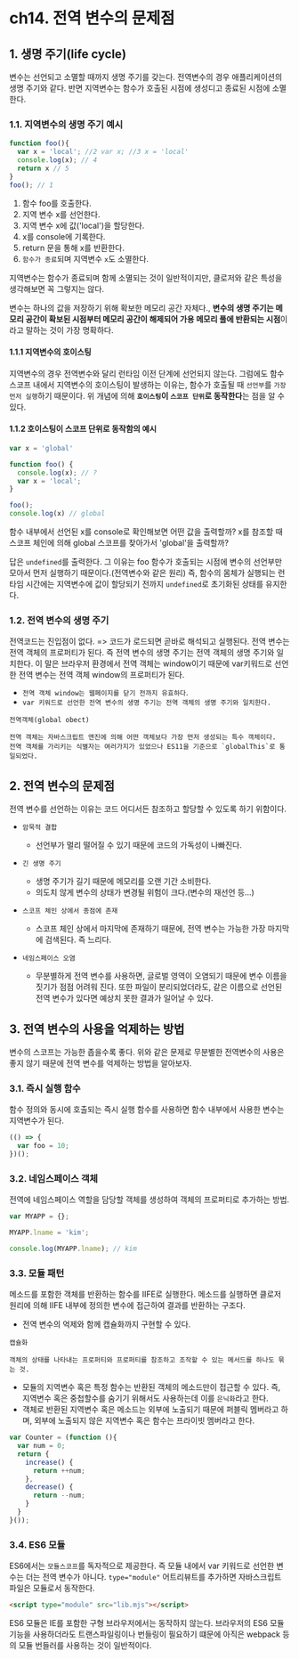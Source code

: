 # ch14. 전역 변수의 문제점

## 1. 생명 주기(life cycle)
변수는 선언되고 소멸할 때까지 생명 주기를 갖는다.
전역변수의 경우 애플리케이션의 생명 주기와 같다. 반면 지역변수는 함수가 호출된 시점에 생성디고 종료된 시점에 소멸한다.

### 1.1. 지역변수의 생명 주기 예시
```js
function foo(){
  var x = 'local'; //2 var x; //3 x = 'local'
  console.log(x); // 4
  return x // 5
}
foo(); // 1
```
1. 함수 foo를 호출한다.
2. 지역 변수 x를 선언한다.
3. 지역 변수 x에 값('local')을 할당한다.
4. x를 console에 기록한다.
5. return 문을 통해 x를 반환한다.
6. `함수가 종료`되며 지역변수 `x`도 소멸한다.

지역변수는 함수가 종료되며 함께 소멸되는 것이 일반적이지만, 클로저와 같은 특성을 생각해보면 꼭 그렇지는 않다.

변수는 하나의 값을 저장하기 위해 확보한 메모리 공간 자체다., **변수의 생명 주기는 메모리 공간이 확보된 시점부터 메모리 공간이 해제되어 가용 메모리 풀에 반환되는 시점**이라고 말하는 것이 가장 명확하다.

#### 1.1.1 지역변수의 호이스팅
지역변수의 경우 전역변수와 달리 런타임 이전 단계에 선언되지 않는다.
그럼에도 함수 스코프 내에서 지역변수의 호이스팅이 발생하는 이유는, 함수가 호출될 때 `선언부`를 `가장 먼저 실행`하기 때문이다.
위 개념에 의해 **`호이스팅`이 `스코프 단위`로 동작한다**는 점을 알 수 있다.
#### 1.1.2 호이스팅이 스코프 단위로 동작함의 예시
```js
var x = 'global'

function foo() {
  console.log(x); // ?
  var x = 'local';
}

foo();
console.log(x) // global
```

함수 내부에서 선언된 x를 console로 확인해보면 어떤 값을 출력할까? x를 참조할 때 스코프 체인에 의해 global 스코프를 찾아가서 'global'을 출력할까? 

답은 `undefined`를 출력한다. 그 이유는 foo 함수가 호출되는 시점에 변수의 선언부만 모아서 먼저 실행하기 때문이다.(전역변수와 같은 원리) 즉, 함수의 몸체가 실행되는 런타임 시간에는 지역변수에 값이 할당되기 전까지 `undefined`로 초기화된 상태를 유지한다.

### 1.2. 전역 변수의 생명 주기
전역코드는 진입점이 없다. => 코드가 로드되면 곧바로 해석되고 실행된다.
전역 변수는 전역 객체의 프로퍼티가 된다. 즉 전역 변수의 생명 주기는 전역 객체의 생명 주기와 일치한다. 이 말은 브라우저 환경에서 전역 객체는 window이기 때문에 var키워드로 선언한 전역 변수는 전역 객체 window의 프로퍼티가 된다. 

- `전역 객체 window는 웹페이지를 닫기 전까지 유효하다`.
- `var 키워드로 선언한 전역 변수의 생명 주기는 전역 객체의 생명 주기와 일치한다.`

```
전역객체(global obect)

전역 객체는 자바스크립트 앤진에 의해 어떤 객체보다 가장 먼저 생성되는 특수 객체이다.
전역 객체를 가리키는 식별자는 여러가지가 있었으나 ES11을 기준으로 `globalThis`로 통일되었다.
```

## 2. 전역 변수의 문제점
전역 변수를 선언하는 이유는 코드 어디서든 참조하고 할당할 수 있도록 하기 위함이다.

- `암묵적 결합`
  - 선언부가 멀리 떨어질 수 있기 때문에 코드의 가독성이 나빠진다.

- `긴 생명 주기`
  - 생명 주기가 길기 때문에 메모리를 오랜 기간 소비한다.
  - 의도치 않게 변수의 상태가 변경될 위험이 크다.(변수의 재선언 등...)

- `스코프 체인 상에서 종점에 존재`
  - 스코프 체인 상에서 마지막에 존재하기 때문에, 전역 변수는 가능한 가장 마지막에 검색된다. 즉 느리다.

- `네임스페이스 오염`
  - 무분별하게 전역 변수를 사용하면, 글로벌 영역이 오염되기 때문에 변수 이름을 짓기가 점점 어려워 진다. 또한 파일이 분리되었더라도, 같은 이름으로 선언된 전역 변수가 있다면 예상치 못한 결과가 일어날 수 있다.

## 3. 전역 변수의 사용을 억제하는 방법
변수의 스코프는 가능한 좁을수록 좋다. 위와 같은 문제로 무분별한 전역변수의 사용은 좋지 않기 때문에 전역 변수를 억제하는 방법을 알아보자.

### 3.1. 즉시 실행 함수
함수 정의와 동시에 호출되는 즉시 실행 함수를 사용하면 함수 내부에서 사용한 변수는 지역변수가 된다.

```js
(() => {
  var foo = 10;
})();
```

### 3.2. 네임스페이스 객체
전역에 네임스페이스 역할을 담당할 객체를 생성하여 객체의 프로퍼티로 추가하는 방법.

```js
var MYAPP = {};

MYAPP.lname = 'kim';

console.log(MYAPP.lname); // kim
```

### 3.3. 모듈 패턴

메소드를 포함한 객체를 반환하는 함수를 IIFE로 실행한다. 메소드를 실행하면 클로저 원리에 의해 IIFE 내부에 정의한 변수에 접근하여 결과를 반환하는 구조다.

- 전역 변수의 억제와 함께 캡슐화까지 구현할 수 있다.
```
캡슐화

객체의 상태를 나타내는 프로퍼티와 프로퍼티를 참조하고 조작할 수 있는 메서드를 하나도 묶는 것.
```

- 모듈의 지역변수 혹은 특정 함수는 반환된 객체의 메소드만이 접근할 수 있다. 즉, 지역변수 혹은 중첩할수를 숨기기 위해서도 사용하는데 이를 `은닉화`라고 한다.
- 객체로 반환된 지역변수 혹은 메소드는 외부에 노출되기 때문에 퍼블릭 멤버라고 하며, 외부에 노출되지 않은 지역변수 혹은 함수는 프라이빗 멤버라고 한다.
```js
var Counter = (function (){
  var num = 0;
  return {
    increase() {
      return ++num;
    },
    decrease() {
      return --num;
    }
  }
}());
```

### 3.4. ES6 모듈
ES6에서는 `모듈스코프`를 독자적으로 제공한다. 즉 모듈 내에서 var 키워드로 선언한 변수는 더는 전역 변수가 아니다. `type="module"` 어트리뷰트를 추가하면 자바스크립트 파일은 모듈로서 동작한다.

```html
<script type="module" src="lib.mjs"></script>
```

ES6 모듈은 IE를 포함한 구형 브라우저에서는 동작하지 않는다. 브라우저의 ES6 모듈 기능을 사용하더라도 트랜스파일링이나 번들링이 필요하기 떄문에 아직은 webpack 등의 모듈 번들러를 사용하는 것이 일반적이다.